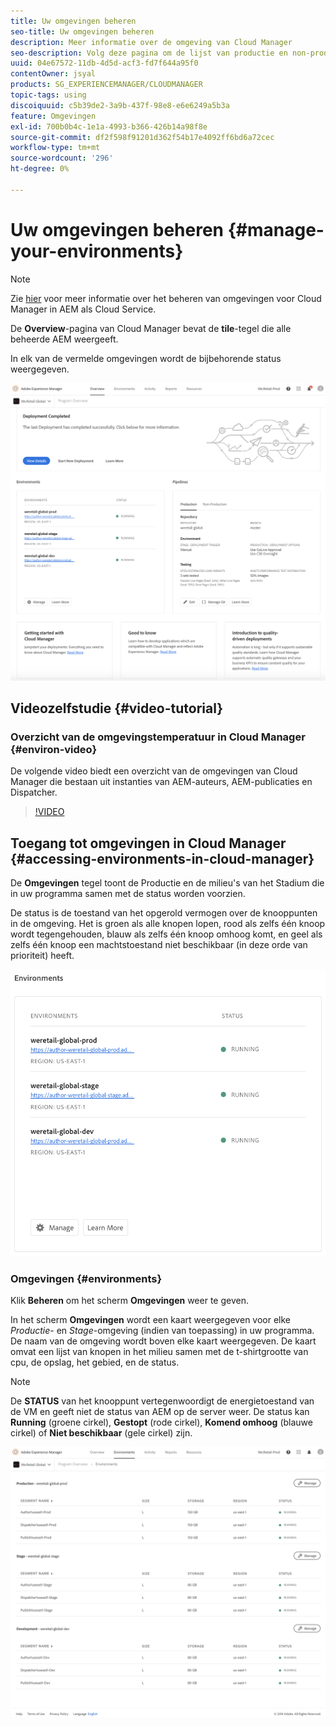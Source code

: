 ```yaml
---
title: Uw omgevingen beheren
seo-title: Uw omgevingen beheren
description: Meer informatie over de omgeving van Cloud Manager
seo-description: Volg deze pagina om de lijst van productie en non-production milieu's te bekijken die voor vestiging en het in werking stellen van de pijpleiding CI/CD in de Manager van de Wolk worden gebruikt.
uuid: 04e67572-11db-4d5d-acf3-fd7f644a95f0
contentOwner: jsyal
products: SG_EXPERIENCEMANAGER/CLOUDMANAGER
topic-tags: using
discoiquuid: c5b39de2-3a9b-437f-98e8-e6e6249a5b3a
feature: Omgevingen
exl-id: 700b0b4c-1e1a-4993-b366-426b14a98f8e
source-git-commit: df2f598f91201d362f54b17e4092ff6bd6a72cec
workflow-type: tm+mt
source-wordcount: '296'
ht-degree: 0%

---
```


# Uw omgevingen beheren {#manage-your-environments}

>[!NOTE]
>Zie [hier](https://experienceleague.adobe.com/docs/experience-manager-cloud-service/implementing/using-cloud-manager/manage-environments.html?lang=en#using-cloud-manager) voor meer informatie over het beheren van omgevingen voor Cloud Manager in AEM als Cloud Service.

De **Overview**-pagina van Cloud Manager bevat de **tile**-tegel die alle beheerde AEM weergeeft.

In elk van de vermelde omgevingen wordt de bijbehorende status weergegeven.

![](assets/Manage-Environ-Overview.png)

## Videozelfstudie {#video-tutorial}

### Overzicht van de omgevingstemperatuur in Cloud Manager {#environ-video}

De volgende video biedt een overzicht van de omgevingen van Cloud Manager die bestaan uit instanties van AEM-auteurs, AEM-publicaties en Dispatcher.

>[!VIDEO](https://video.tv.adobe.com/v/26318/)

## Toegang tot omgevingen in Cloud Manager {#accessing-environments-in-cloud-manager}

De **Omgevingen** tegel toont de Productie en de milieu&#39;s van het Stadium die in uw programma samen met de status worden voorzien.

De status is de toestand van het opgerold vermogen over de knooppunten in de omgeving. Het is groen als alle knopen lopen, rood als zelfs één knoop wordt tegengehouden, blauw als zelfs één knoop omhoog komt, en geel als zelfs één knoop een machtstoestand niet beschikbaar (in deze orde van prioriteit) heeft.

![](assets/Environments-card-new.png)

### Omgevingen {#environments}

Klik **Beheren** om het scherm **Omgevingen** weer te geven.

In het scherm **Omgevingen** wordt een kaart weergegeven voor elke *Productie*- en *Stage*-omgeving (indien van toepassing) in uw programma. De naam van de omgeving wordt boven elke kaart weergegeven. De kaart omvat een lijst van knopen in het milieu samen met de t-shirtgrootte van cpu, de opslag, het gebied, en de status.

>[!NOTE]
>
>De **STATUS** van het knooppunt vertegenwoordigt de energietoestand van de VM en geeft niet de status van AEM op de server weer. De status kan **Running** (groene cirkel), **Gestopt** (rode cirkel), **Komend omhoog** (blauwe cirkel) of **Niet beschikbaar** (gele cirkel) zijn.

![](assets/Environments-tab.png)
